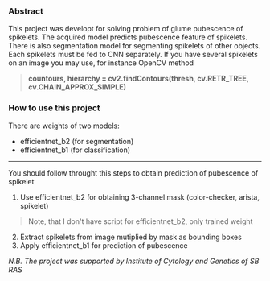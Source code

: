 ### Abstract
This project was developt for solving problem of glume pubescence of spikelets. The acquired model predicts pubescence feature of spikelets.
There is also segmentation model for segmenting spikelets of other objects. Each spikelets must be fed to CNN separately.
If you have several spikelets on an image you may use, for instance OpenCV method

> **countours, hierarchy = cv2.findContours(thresh, cv.RETR_TREE, cv.CHAIN_APPROX_SIMPLE)**

### How to use this project
There are weights of two models:
  - efficientnet_b2 (for segmentation)
  - efficientnet_b1 (for classification)

---

You should follow throught this steps to obtain prediction of pubescence of spikelet

1) Use efficientnet_b2 for obtaining 3-channel mask (color-checker, arista, spikelet)
> Note, that I don't have script for efficientnet_b2, only trained weight
2) Extract spikelets from image mutiplied by mask as bounding boxes
3) Apply efficientnet_b1 for prediction of pubescence

*N.B. The project was supported by Institute of Cytology and Genetics of SB RAS*
